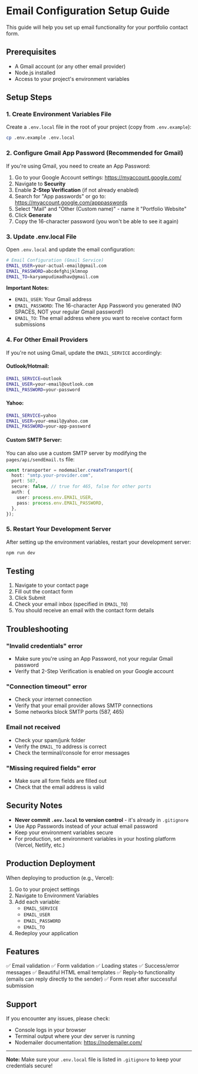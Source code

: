# Email Configuration Setup Guide

This guide will help you set up email functionality for your portfolio contact form.

## Prerequisites

- A Gmail account (or any other email provider)
- Node.js installed
- Access to your project's environment variables

## Setup Steps

### 1. Create Environment Variables File

Create a `.env.local` file in the root of your project (copy from `.env.example`):

```bash
cp .env.example .env.local
```

### 2. Configure Gmail App Password (Recommended for Gmail)

If you're using Gmail, you need to create an App Password:

1. Go to your Google Account settings: https://myaccount.google.com/
2. Navigate to **Security**
3. Enable **2-Step Verification** (if not already enabled)
4. Search for "App passwords" or go to: https://myaccount.google.com/apppasswords
5. Select "Mail" and "Other (Custom name)" - name it "Portfolio Website"
6. Click **Generate**
7. Copy the 16-character password (you won't be able to see it again)

### 3. Update .env.local File

Open `.env.local` and update the email configuration:

```bash
# Email Configuration (Gmail Service)
EMAIL_USER=your-actual-email@gmail.com
EMAIL_PASSWORD=abcdefghijklmnop
EMAIL_TO=karyampudimadhav@gmail.com
```

**Important Notes:**
- `EMAIL_USER`: Your Gmail address
- `EMAIL_PASSWORD`: The 16-character App Password you generated (NO SPACES, NOT your regular Gmail password!)
- `EMAIL_TO`: The email address where you want to receive contact form submissions

### 4. For Other Email Providers

If you're not using Gmail, update the `EMAIL_SERVICE` accordingly:

#### Outlook/Hotmail:
```bash
EMAIL_SERVICE=outlook
EMAIL_USER=your-email@outlook.com
EMAIL_PASSWORD=your-password
```

#### Yahoo:
```bash
EMAIL_SERVICE=yahoo
EMAIL_USER=your-email@yahoo.com
EMAIL_PASSWORD=your-app-password
```

#### Custom SMTP Server:
You can also use a custom SMTP server by modifying the `pages/api/sendEmail.ts` file:

```typescript
const transporter = nodemailer.createTransport({
  host: "smtp.your-provider.com",
  port: 587,
  secure: false, // true for 465, false for other ports
  auth: {
    user: process.env.EMAIL_USER,
    pass: process.env.EMAIL_PASSWORD,
  },
});
```

### 5. Restart Your Development Server

After setting up the environment variables, restart your development server:

```bash
npm run dev
```

## Testing

1. Navigate to your contact page
2. Fill out the contact form
3. Click Submit
4. Check your email inbox (specified in `EMAIL_TO`)
5. You should receive an email with the contact form details

## Troubleshooting

### "Invalid credentials" error
- Make sure you're using an App Password, not your regular Gmail password
- Verify that 2-Step Verification is enabled on your Google account

### "Connection timeout" error
- Check your internet connection
- Verify that your email provider allows SMTP connections
- Some networks block SMTP ports (587, 465)

### Email not received
- Check your spam/junk folder
- Verify the `EMAIL_TO` address is correct
- Check the terminal/console for error messages

### "Missing required fields" error
- Make sure all form fields are filled out
- Check that the email address is valid

## Security Notes

- **Never commit `.env.local` to version control** - it's already in `.gitignore`
- Use App Passwords instead of your actual email password
- Keep your environment variables secure
- For production, set environment variables in your hosting platform (Vercel, Netlify, etc.)

## Production Deployment

When deploying to production (e.g., Vercel):

1. Go to your project settings
2. Navigate to Environment Variables
3. Add each variable:
   - `EMAIL_SERVICE`
   - `EMAIL_USER`
   - `EMAIL_PASSWORD`
   - `EMAIL_TO`
4. Redeploy your application

## Features

✅ Email validation
✅ Form validation
✅ Loading states
✅ Success/error messages
✅ Beautiful HTML email templates
✅ Reply-to functionality (emails can reply directly to the sender)
✅ Form reset after successful submission

## Support

If you encounter any issues, please check:
- Console logs in your browser
- Terminal output where your dev server is running
- Nodemailer documentation: https://nodemailer.com/

---

**Note:** Make sure your `.env.local` file is listed in `.gitignore` to keep your credentials secure!
